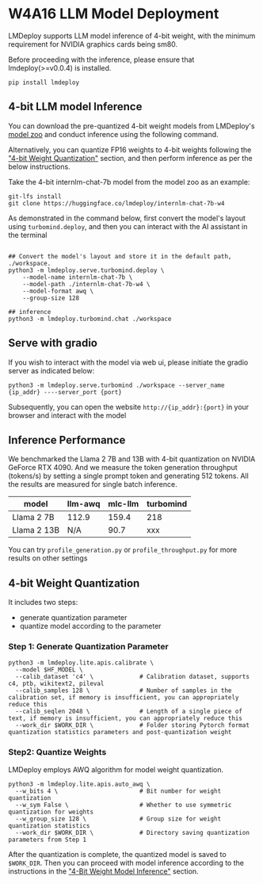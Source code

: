 # W4A16 LLM Model Deployment

LMDeploy supports LLM model inference of 4-bit weight, with the minimum requirement for NVIDIA graphics cards being sm80.

Before proceeding with the inference, please ensure that lmdeploy(>=v0.0.4) is installed.

```shell
pip install lmdeploy
```

## 4-bit LLM model Inference

You can download the pre-quantized 4-bit weight models from LMDeploy's [model zoo](https://huggingface.co/lmdeploy) and conduct inference using the following command.

Alternatively, you can quantize FP16 weights to 4-bit weights following the ["4-bit Weight Quantization"](#4-bit-weight-quantization) section, and then perform inference as per the below instructions.

Take the 4-bit internlm-chat-7b model from the model zoo as an example:

```shell
git-lfs install
git clone https://huggingface.co/lmdeploy/internlm-chat-7b-w4
```

As demonstrated in the command below, first convert the model's layout using `turbomind.deploy`, and then you can interact with the AI assistant in the terminal

```shell

## Convert the model's layout and store it in the default path, ./workspace.
python3 -m lmdeploy.serve.turbomind.deploy \
    --model-name internlm-chat-7b \
    --model-path ./internlm-chat-7b-w4 \
    --model-format awq \
    --group-size 128

## inference
python3 -m lmdeploy.turbomind.chat ./workspace
```

## Serve with gradio

If you wish to interact with the model via web ui, please initiate the gradio server as indicated below:

```shell
python3 -m lmdeploy.serve.turbomind ./workspace --server_name {ip_addr} ----server_port {port}
```

Subsequently, you can open the website `http://{ip_addr}:{port}` in your browser and interact with the model

## Inference Performance

We benchmarked the Llama 2 7B and 13B with 4-bit quantization on NVIDIA GeForce RTX 4090. And we measure the token generation throughput (tokens/s) by setting a single prompt token and generating 512 tokens. All the results are measured for single batch inference.

| model       | llm-awq | mlc-llm | turbomind |
| ----------- | ------- | ------- | --------- |
| Llama 2 7B  | 112.9   | 159.4   | 218       |
| Llama 2 13B | N/A     | 90.7    | xxx       |

You can try `profile_generation.py` or `profile_throughput.py` for more results on other settings

## 4-bit Weight Quantization

It includes two steps:

- generate quantization parameter
- quantize model according to the parameter

### Step 1: Generate Quantization Parameter

```shell
python3 -m lmdeploy.lite.apis.calibrate \
  --model $HF_MODEL \
  --calib_dataset 'c4' \             # Calibration dataset, supports c4, ptb, wikitext2, pileval
  --calib_samples 128 \              # Number of samples in the calibration set, if memory is insufficient, you can appropriately reduce this
  --calib_seqlen 2048 \              # Length of a single piece of text, if memory is insufficient, you can appropriately reduce this
  --work_dir $WORK_DIR \             # Folder storing Pytorch format quantization statistics parameters and post-quantization weight
```

### Step2: Quantize Weights

LMDeploy employs AWQ algorithm for model weight quantization.

```shell
python3 -m lmdeploy.lite.apis.auto_awq \
  --w_bits 4 \                       # Bit number for weight quantization
  --w_sym False \                    # Whether to use symmetric quantization for weights
  --w_group_size 128 \               # Group size for weight quantization statistics
  --work_dir $WORK_DIR \             # Directory saving quantization parameters from Step 1
```

After the quantization is complete, the quantized model is saved to `$WORK_DIR`. Then you can proceed with model inference according to the instructions in the ["4-Bit Weight Model Inference"](#4-bit-llm-model-inference) section.
